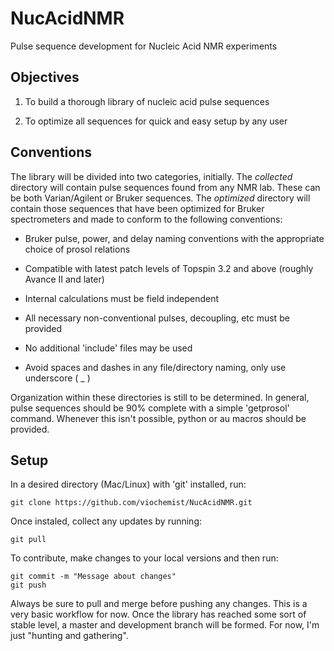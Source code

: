 # NucAcidNMR
Pulse sequence development for Nucleic Acid NMR experiments

Objectives
----------

1) To build a thorough library of nucleic acid pulse sequences

2) To optimize all sequences for quick and easy setup by any user

Conventions
-----------

The library will be divided into two categories, initially. The *collected* 
directory will contain pulse sequences found from any NMR lab. These can be
both Varian/Agilent or Bruker sequences. The *optimized* directory will contain
those sequences that have been optimized for Bruker spectrometers and made to 
conform to the following conventions:

 - Bruker pulse, power, and delay naming conventions with the appropriate choice
 of prosol relations
 
 - Compatible with latest patch levels of Topspin 3.2 and above (roughly Avance II and later)
 
 - Internal calculations must be field independent
 
 - All necessary non-conventional pulses, decoupling, etc must be provided
 
 - No additional 'include' files may be used
 
 - Avoid spaces and dashes in any file/directory naming, only use underscore ( _ )
 
Organization within these directories is still to be determined. In general, pulse
sequences should be 90% complete with a simple 'getprosol' command. Whenever this
isn't possible, python or au macros should be provided. 

Setup
-----

In a desired directory (Mac/Linux) with 'git' installed, run:

	git clone https://github.com/viochemist/NucAcidNMR.git

Once instaled, collect any updates by running:

	git pull

To contribute, make changes to your local versions and then run:

	git commit -m "Message about changes"
	git push

Always be sure to pull and merge before pushing any changes. This is a very basic 
workflow for now. Once the library has reached some sort of stable level, a master
and development branch will be formed. For now, I'm just "hunting and gathering".




